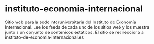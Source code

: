 # instituto-economia-internacional
Sitio web para la sede interuniversitaria del Instituto de Economía Internacional. Lee los feeds de cada uno de los sitios web y los muestra junto a un conjunto de contenidos estáticos.
El sitio se redirecciona a instituto-de-economia-internacional.es
